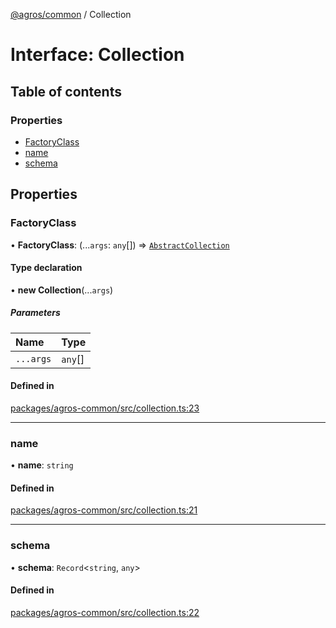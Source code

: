[@agros/common](../index.md) / Collection

# Interface: Collection

## Table of contents

### Properties

- [FactoryClass](Collection.md#factoryclass)
- [name](Collection.md#name)
- [schema](Collection.md#schema)

## Properties

### <a id="factoryclass" name="factoryclass"></a> FactoryClass

• **FactoryClass**: (...`args`: `any`[]) => [`AbstractCollection`](../classes/AbstractCollection.md)

#### Type declaration

• **new Collection**(...`args`)

##### Parameters

| Name | Type |
| :------ | :------ |
| `...args` | `any`[] |

#### Defined in

[packages/agros-common/src/collection.ts:23](https://github.com/agrosjs/agros/blob/01b3301/packages/agros-common/src/collection.ts#L23)

___

### <a id="name" name="name"></a> name

• **name**: `string`

#### Defined in

[packages/agros-common/src/collection.ts:21](https://github.com/agrosjs/agros/blob/01b3301/packages/agros-common/src/collection.ts#L21)

___

### <a id="schema" name="schema"></a> schema

• **schema**: `Record`<`string`, `any`\>

#### Defined in

[packages/agros-common/src/collection.ts:22](https://github.com/agrosjs/agros/blob/01b3301/packages/agros-common/src/collection.ts#L22)
